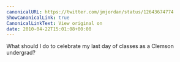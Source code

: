 ```yaml
---
canonicalURL: https://twitter.com/jmjordan/status/12643674774
ShowCanonicalLink: true
CanonicalLinkText: View original on
date: 2010-04-22T15:01:08+00:00
---
```

What should I do to celebrate my last day of classes as a Clemson undergrad?
